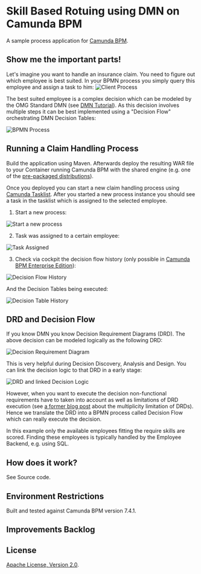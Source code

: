 # Skill Based Rotuing using DMN on Camunda BPM
A sample process application for [Camunda BPM](http://www.camunda.org).

## Show me the important parts!

Let's imagine you want to handle an insurance claim. You need to figure out which employee is best suited. In your BPMN process you simply query this employee and assign a task to him:
![Client Process](doc/skill-based-routing-usage.png)

The best suited employee is a complex decision which can be modeled by the OMG Standard DMN (see [DMN Tutorial](https://camunda.org/dmn/tutorial/)). As this decision involves multiple steps it can be best implemented using a "Decision Flow" orchestrating DMN Decision Tables:

![BPMN Process](doc/skill-based-routing-decision-flow.png)

## Running a Claim Handling Process

Build the application using Maven. Afterwards deploy the resulting WAR file to your Container running Camunda BPM with the shared engine (e.g. one of the [pre-packaged distributions](https://camunda.org/download/)).

Once you deployed  you can start a new claim handling process using
[Camunda Tasklist](http://docs.camunda.org/latest/guides/user-guide/#tasklist). After you started a new process instance you should see a task in the tasklist which is assigned to the selected employee.

1. Start a new process:

![Start a new process](doc/screenshot1.png)

2. Task was assigned to a certain employee:

![Task Assigned](doc/screenshot2.png)

3. Check via cockpit the decision flow history (only possible in [Camunda BPM Enterprise Edition](http://camunda.com/bpm/enterprise/)):

![Decision Flow History](doc/screenshotCockpit1.png)

And the Decision Tables being executed:

![Decision Table History](doc/screenshotCockpit2.png)

## DRD and Decision Flow

If you know DMN you know Decision Requirement Diagrams (DRD). The above decision can be modeled logically as the following DRD:

![Decision Requirement Diagram](doc/drd.png)

This is very helpful during Decision Discovery, Analysis and Design. You can link the decision logic to that DRD in a early stage:

![DRD and linked Decision Logic](doc/drd-decision-logic-linked.png)

However, when you want to execute the decision non-functional requirements have to taken into account as well as limitations of DRD execution (see [a former blog post](http://www.bpm-guide.de/2015/07/20/dmn-decision-model-and-notation-introduction-by-example/) about the multiplicity limitation of DRDs). Hence we translate the DRD into a BPMN process called Decision Flow which can really execute the decision. 

In this example only the available employees fitting the require skills are scored. Finding these employees is typically handled by the Employee Backend, e.g. using SQL.

## How does it work?

See Source code.

## Environment Restrictions
Built and tested against Camunda BPM version 7.4.1.

## Improvements Backlog

## License
[Apache License, Version 2.0](http://www.apache.org/licenses/LICENSE-2.0).

<!-- HTML snippet for index page
  <tr>
    <td><img src="snippets/dmn-task-routing/src/main/resources/process.png" width="100"></td>
    <td><a href="snippets/dmn-task-routing">Camunda BPM Process Application</a></td>
    <td>A Process Application for [Camunda BPM](http://docs.camunda.org).</td>
  </tr>
-->

